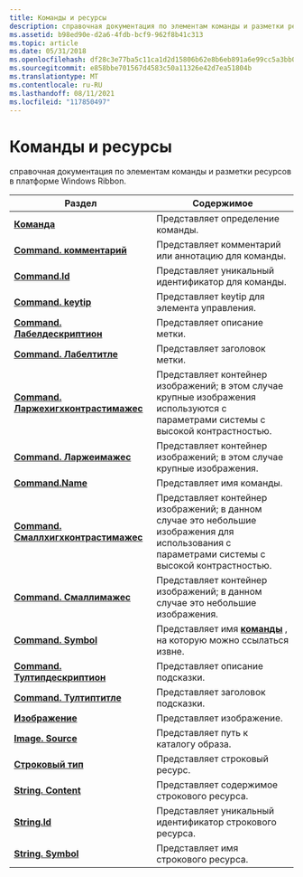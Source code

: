 ```yaml
---
title: Команды и ресурсы
description: справочная документация по элементам команды и разметки ресурсов в платформе Windows Ribbon.
ms.assetid: b98ed90e-d2a6-4fdb-bcf9-962f8b41c313
ms.topic: article
ms.date: 05/31/2018
ms.openlocfilehash: df28c3e77ba5c11ca1d2d15806b62e8b6eb891a6e99cc5a3bb09b8457a1c7213
ms.sourcegitcommit: e858bbe701567d4583c50a11326e42d7ea51804b
ms.translationtype: MT
ms.contentlocale: ru-RU
ms.lasthandoff: 08/11/2021
ms.locfileid: "117850497"
---
```

# <a name="commands-and-resources"></a>Команды и ресурсы

справочная документация по элементам команды и разметки ресурсов в платформе Windows Ribbon.



| Раздел                                                                                            | Содержимое                                                                                                                |
|--------------------------------------------------------------------------------------------------|-------------------------------------------------------------------------------------------------------------------------|
| [**Команда**](windowsribbon-element-command.md)                                                 | Представляет определение команды.<br/>                                                                             |
| [**Command. комментарий**](windowsribbon-element-command-comment.md)                                 | Представляет комментарий или аннотацию для команды.<br/>                                                          |
| [**Command.Id**](windowsribbon-element-command-id.md)                                           | Представляет уникальный идентификатор для команды.<br/>                                                                        |
| [**Command. keytip**](windowsribbon-element-command-keytip.md)                                   | Представляет keytip для элемента управления.<br/>                                                                         |
| [**Command. Лабелдескриптион**](windowsribbon-element-command-labeldescription.md)               | Представляет описание метки.<br/>                                                                              |
| [**Command. Лабелтитле**](windowsribbon-element-command-labeltitle.md)                           | Представляет заголовок метки.<br/>                                                                                    |
| [**Command. Ларжехигхконтрастимажес**](windowsribbon-element-command-largehighcontrastimages.md) | Представляет контейнер изображений; в этом случае крупные изображения используются с параметрами системы с высокой контрастностью.<br/>     |
| [**Command. Ларжеимажес**](windowsribbon-element-command-largeimages.md)                         | Представляет контейнер изображений; в этом случае крупные изображения.<br/>                                                |
| [**Command.Name**](windowsribbon-element-command-name.md)                                       | Представляет имя команды.<br/>                                                                            |
| [**Command. Смаллхигхконтрастимажес**](windowsribbon-element-command-smallhighcontrastimages.md) | Представляет контейнер изображений; в данном случае это небольшие изображения для использования с параметрами системы с высокой контрастностью.<br/>     |
| [**Command. Смаллимажес**](windowsribbon-element-command-smallimages.md)                         | Представляет контейнер изображений; в данном случае это небольшие изображения.<br/>                                                |
| [**Command. Symbol**](windowsribbon-element-command-symbol.md)                                   | Представляет имя [**команды**](windowsribbon-element-command.md) , на которую можно ссылаться извне.<br/> |
| [**Command. Тултипдескриптион**](windowsribbon-element-command-tooltipdescription.md)           | Представляет описание подсказки.<br/>                                                                            |
| [**Command. Тултиптитле**](windowsribbon-element-command-tooltiptitle.md)                       | Представляет заголовок подсказки.<br/>                                                                                  |
| [**Изображение**](windowsribbon-element-image.md)                                                     | Представляет изображение.<br/>                                                                                         |
| [**Image. Source**](windowsribbon-element-image-source.md)                                       | Представляет путь к каталогу образа.<br/>                                                                   |
| [**Строковый тип**](windowsribbon-element-string.md)                                                   | Представляет строковый ресурс.<br/>                                                                                |
| [**String. Content**](windowsribbon-element-string-content.md)                                   | Представляет содержимое строкового ресурса.<br/>                                                                 |
| [**String.Id**](windowsribbon-element-string-id.md)                                             | Представляет уникальный идентификатор строкового ресурса.<br/>                                                               |
| [**String. Symbol**](windowsribbon-element-string-symbol.md)                                     | Представляет имя строкового ресурса.<br/>                                                                    |



 

 

 





